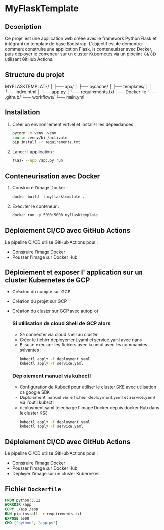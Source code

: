 # MyFlaskTemplate

## Description

Ce projet est une application web créée avec le framework Python Flask et intégrant un template de base Bootstrap. L'objectif est de démontrer comment construire une application Flask, la conteneuriser avec Docker, puis déployer le conteneur sur un cluster Kubernetes via un pipeline CI/CD utilisant GitHub Actions.

## Structure du projet

MYFLASKTEMPLATE/
│
├── app/
│ ├── pycache/
│ ├── templates/
│ │ └── index.html
│ ├── app.py
│ └── requirements.txt
├── Dockerfile
└── .github/
└── workflows/
└── main.yml


## Installation



1. Créer un environnement virtuel et installer les dépendances :
    ```sh
    python -m venv .venv
    source .venv/bin/activate  
    pip install -r requirements.txt
    ```

2. Lancer l'application :
    ```sh
    flask --app /app.py run
    ```

## Conteneurisation avec Docker

1. Construire l'image Docker :
    ```sh
    docker build -t myflasktemplate .
    ```

2. Exécuter le conteneur :
    ```sh
    docker run -p 5000:5000 myflasktemplate
    ```

## Déploiement CI/CD avec GitHub Actions

Le pipeline CI/CD utilise GitHub Actions pour :

- Construire l'image Docker
- Pousser l'image sur Docker Hub

## Déploiement et exposer l' application sur un cluster Kubernetes de GCP

- Création du compte sur GCP
- Création du projet sur GCP
- Création du cluster sur GCP avec autopilot

    ### Si utilisation de cloud Shell de GCP alors 

    - Se connecter via cloud shell au cluster 
    - Créer le fichier deployement.yaml et service.yaml avec nano
    - Ensuite exécuter les fichiers avec kubectl avec les commandes suivantes : 
        ```sh
        kubectl apply -f deployment.yaml
        kubectl apply -f service.yaml
        ```

    ### Déploiement manuel via kubectl

    - Configuration de Kubectl pour utiliser le cluster GKE avec utilisation de google SDK
    - Déploiement manuel via le fichier deployment.yaml et service.yaml via l'outil kubectl
    - deployment.yaml telecharge l'image Docker depuis docker Hub dans le cluster KS8
        ```sh
        kubectl apply -f deployment.yaml
        kubectl apply -f service.yaml
        ```

## Déploiement CI/CD avec GitHub Actions

Le pipeline CI/CD utilise GitHub Actions pour :

- Construire l'image Docker
- Pousser l'image sur Docker Hub
- Déployer l'image sur un cluster Kubernetes

## Fichier `Dockerfile`

```Dockerfile
FROM python:3.12
WORKDIR /app
COPY ./app /app
RUN pip install -r requirements.txt
EXPOSE 5000
CMD ["python", "app.py"]


